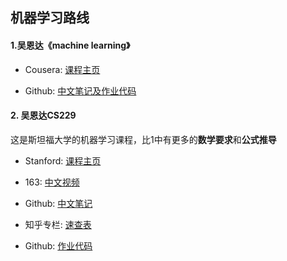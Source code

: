 ## 机器学习路线

#### 1.吴恩达《machine learning》

+ Cousera: [课程主页](https://www.coursera.org/learn/machine-learning)

+ Github: [中文笔记及作业代码](https://github.com/fengdu78/Coursera-ML-AndrewNg-Notes)

#### 2. 吴恩达CS229

这是斯坦福大学的机器学习课程，比1中有更多的**数学要求**和**公式推导**

+ Stanford: [课程主页](http://cs229.stanford.edu/)

+ 163: [中文视频](http://open.163.com/special/opencourse/machinelearning.html)

+ Github: [中文笔记](https://kivy-cn.github.io/Stanford-CS-229-CN/#/)

+ 知乎专栏: [速查表](https://zhuanlan.zhihu.com/p/56534902)

+ Github: [作业代码](https://github.com/Sierkinhane/CS229-ML-Implements)





